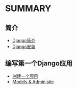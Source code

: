 # SUMMARY

## 简介

* [Django简介](README.md)
* [Django安装](base/install.md)

## 编写第一个Django应用

* [创建一个项目](base/section1.md)
* [Models & Admin site](base/section2.md)
